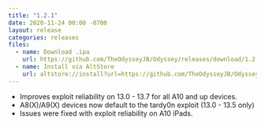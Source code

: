 ```yaml
---
title: "1.2.1"
date: 2020-11-24 00:00 -0700
layout: release
categories: releases
files:
  - name: Download .ipa
    url: https://github.com/TheOdysseyJB/Odyssey/releases/download/1.2.1/Odyssey-1.2.1.ipa
  - name: Install via AltStore
    url: altstore://install?url=https://github.com/TheOdysseyJB/Odyssey/releases/download/1.2/Odyssey-1.2.1.ipa
---
```


- Improves exploit reliability on 13.0 - 13.7 for all A10 and up devices.
- A8(X)/A9(X) devices now default to the tardy0n exploit (13.0 - 13.5 only)
- Issues were fixed with exploit reliability on A10 iPads.